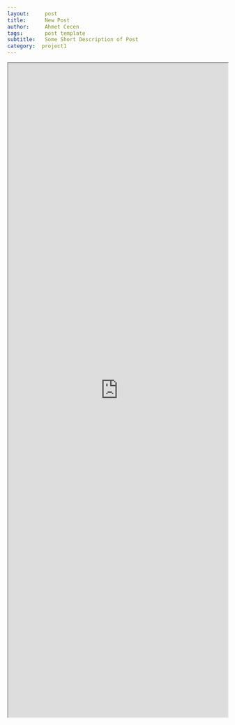 ```yaml
---
layout:     post
title:      New Post
author:     Ahmet Cecen
tags: 		post template
subtitle:  	Some Short Description of Post
category:  project1
---
```


<iframe width='100%' height='1500' src="https://docs.google.com/document/d/1Ezd0_MH-O5uYHdlxzbe6WgsUDJl4cLFp_JEi6r9rWwI/pub?embedded=true"></iframe>
